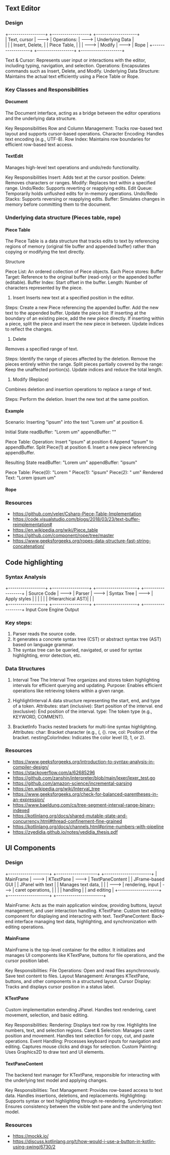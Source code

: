 ## Text Editor
### Design

+------------------+      +------------------+      +--------------------+      
|   Text, cursor   | ---> | Operations:      | ---> |  Underlying Data   |      
|                  |      | Insert, Delete,  |      |  Piece Table,      |
|                  | ---> | Modify           | ---> |  Rope              |
+------------------+      +------------------+      +--------------------+

Text & Cursor: Represents user input or interactions with the editor, including typing, navigation, and selection.
Operations: Encapsulates commands such as Insert, Delete, and Modify.
Underlying Data Structure: Maintains the actual text efficiently using a Piece Table or Rope.

### Key Classes and Responsibilities
#### Document
The Document interface, acting as a bridge between the editor operations and the underlying data structure.

Key Responsibilities
    Row and Column Management:
        Tracks row-based text layout and supports cursor-based operations.
    Character Encoding:
        Handles text encoding (e.g., UTF-8).
    Row Index:
        Maintains row boundaries for efficient row-based text access.

#### TextEdit
Manages high-level text operations and undo/redo functionality.

Key Responsibilities
    Insert:
        Adds text at the cursor position.
    Delete:
        Removes characters or ranges.
    Modify:
        Replaces text within a specified range.
    Undo/Redo:
        Supports reverting or reapplying edits.
    Edit Queue:
        Temporarily holds unflushed edits for in-memory operations.
    Undo/Redo Stacks:
        Supports reversing or reapplying edits.
    Buffer:
        Simulates changes in memory before committing them to the document.



### Underlying data structure (Pieces table, rope)
#### Piece Table
The Piece Table is a data structure that tracks edits to text by referencing regions of memory (original file buffer and appended buffer) rather than copying or modifying the text directly.

Structure

Piece List: An ordered collection of Piece objects. Each Piece stores:
Buffer Target: Reference to the original buffer (read-only) or the appended buffer (editable).
Buffer Index: Start offset in the buffer.
Length: Number of characters represented by the piece.

1. Insert
Inserts new text at a specified position in the editor.

Steps:
    Create a new Piece referencing the appended buffer.
    Add the new text to the appended buffer.
    Update the piece list:
        If inserting at the boundary of an existing piece, add the new piece directly.
        If inserting within a piece, split the piece and insert the new piece in between.
        Update indices to reflect the changes.

1. Delete

Removes a specified range of text.

Steps:
    Identify the range of pieces affected by the deletion.
    Remove the pieces entirely within the range.
    Split pieces partially covered by the range:
        Keep the unaffected portion(s).
        Update indices and reduce the total length.

1. Modify (Replace)

Combines deletion and insertion operations to replace a range of text.

Steps:
    Perform the deletion.
    Insert the new text at the same position.

#### Example
Scenario: Inserting "ipsum" into the text "Lorem um" at position 6.

Initial State
    readBuffer: "Lorem um"
    appendBuffer: ""

Piece Table:
    Operation: Insert "ipsum" at position 6
    Append "ipsum" to appendBuffer.
    Split Piece(1) at position 6.
    Insert a new piece referencing appendBuffer.

Resulting State
    readBuffer: "Lorem um"
    appendBuffer: "ipsum"

Piece Table:
    Piece(0): "Lorem "
    Piece(1): "ipsum"
    Piece(2): " um"
    Rendered Text: "Lorem ipsum um"

#### Rope


### Resources
 - https://github.com/veler/Csharp-Piece-Table-Implementation
 - https://code.visualstudio.com/blogs/2018/03/23/text-buffer-reimplementation#
 - https://en.wikipedia.org/wiki/Piece_table
 - https://github.com/component/rope/tree/master
 - https://www.geeksforgeeks.org/ropes-data-structure-fast-string-concatenation/

## Code highlighting

### Syntax Analysis
+------------------+      +------------------+      +--------------------+      +------------------+
|   Source Code    | ---> |   Parser         | ---> |  Syntax Tree       | ---> |  Apply styles    |
|                  |      |                  |      |  (Hierarchical AST)|      |                  |  
+------------------+      +------------------+      +--------------------+      +------------------+
Input                     Core Engine                   Output

### Key steps:
1. Parser reads the source code.
2. It generates a concrete syntax tree (CST) or abstract syntax tree (AST) based on language grammar.
3. The syntax tree can be queried, navigated, or used for syntax highlighting, error detection, etc.

### Data Structures

1. Interval Tree
    The Interval Tree organizes and stores token highlighting intervals for efficient querying and updating.
    Purpose:
        Enables efficient operations like retrieving tokens within a given range.

2. HighlightInterval
    A data structure representing the start, end, and type of a token.
    Attributes:
        start (inclusive): Start position of the interval.
        end (exclusive): End position of the interval.
        type: The token type (e.g., KEYWORD, COMMENT).

3. BracketInfo
    Tracks nested brackets for multi-line syntax highlighting.
        Attributes:
            char: Bracket character (e.g., (, {).
            row, col: Position of the bracket.
            nestingColorIndex: Indicates the color level (0, 1, or 2).

### Resources
- https://www.geeksforgeeks.org/introduction-to-syntax-analysis-in-compiler-design/
- https://stackoverflow.com/a/62685296
- https://github.com/zanshin/interpreter/blob/main/lexer/lexer_test.go
- https://github.com/amazon-science/incremental-parsing
- https://en.wikipedia.org/wiki/Interval_tree
- https://www.geeksforgeeks.org/check-for-balanced-parentheses-in-an-expression/
- https://www.baeldung.com/cs/tree-segment-interval-range-binary-indexed
- https://kotlinlang.org/docs/shared-mutable-state-and-concurrency.html#thread-confinement-fine-grained
- https://kotlinlang.org/docs/channels.html#prime-numbers-with-pipeline
- https://zyedidia.github.io/notes/yedidia_thesis.pdf

## UI Components
### Design
+--------------------+      +--------------------+      +-----------------------+
|  MainFrame         | ---> |  KTextPane         | ---> | TextPaneContent       |
|  JFrame-based GUI  |      |  JPanel with text  |      |  Manages text data,   |
|                    | ---> |  rendering, input  | ---> |  caret operations,    |
|                    |      |  handling          |      |  and editing          |
+--------------------+      +--------------------+      +-----------------------+

MainFrame: Acts as the main application window, providing buttons, layout management, and user interaction handling.
KTextPane: Custom text editing component for displaying and interacting with text.
TextPaneContent: Back-end interface managing text data, highlighting, and synchronization with editing operations.

#### MainFrame
MainFrame is the top-level container for the editor. It initializes and manages UI components like KTextPane, buttons for file operations, and the cursor position label.

Key Responsibilities:
    File Operations:
        Open and read files asynchronously.
        Save text content to files.
    Layout Management:
        Arranges KTextPane, buttons, and other components in a structured layout.
    Cursor Display:
        Tracks and displays cursor position in a status label.
        
#### KTextPane
Custom implementation extending JPanel. Handles text rendering, caret movement, selection, and basic editing.

Key Responsibilities:
    Rendering:
        Displays text row by row.
        Highlights line numbers, text, and selection regions.
    Caret & Selection:
        Manages caret position and movement.
        Handles text selection for copy, cut, and paste operations.
    Event Handling:
        Processes keyboard inputs for navigation and editing.
        Captures mouse clicks and drags for selection.
    Custom Painting:
        Uses Graphics2D to draw text and UI elements.
    
#### TextPaneContent
The backend text manager for KTextPane, responsible for interacting with the underlying text model and applying changes.

Key Responsibilities:
    Text Management:
        Provides row-based access to text data.
        Handles insertions, deletions, and replacements.
    Highlighting:
        Supports syntax or text highlighting through re-rendering.
    Synchronization:
        Ensures consistency between the visible text pane and the underlying text model.

### Resources
 - https://mockk.io/
 - https://discuss.kotlinlang.org/t/how-would-i-use-a-button-in-kotlin-using-swing/6730/2